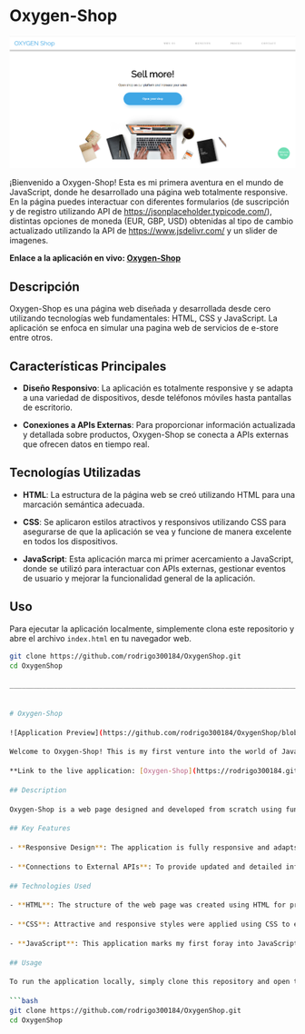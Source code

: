 # Oxygen-Shop

![Vista previa de la aplicación](https://github.com/rodrigo300184/OxygenShop/blob/main/resources/images/Oxygen-Shop.png)

¡Bienvenido a Oxygen-Shop! Esta es mi primera aventura en el mundo de JavaScript, donde he desarrollado una página web totalmente responsive. En la página puedes interactuar con diferentes formularios (de suscripción y de registro utilizando API de https://jsonplaceholder.typicode.com/), distintas opciones de moneda (EUR, GBP, USD) obtenidas al tipo de cambio actualizado utilizando la API de https://www.jsdelivr.com/ y un slider de imagenes.

**Enlace a la aplicación en vivo: [Oxygen-Shop](https://rodrigo300184.github.io/OxygenShop/)**

## Descripción

Oxygen-Shop es una página web diseñada y desarrollada desde cero utilizando tecnologías web fundamentales: HTML, CSS y JavaScript. La aplicación se enfoca en simular una pagina web de servicios de e-store entre otros.

## Características Principales

- **Diseño Responsivo**: La aplicación es totalmente responsive y se adapta a una variedad de dispositivos, desde teléfonos móviles hasta pantallas de escritorio.

- **Conexiones a APIs Externas**: Para proporcionar información actualizada y detallada sobre productos, Oxygen-Shop se conecta a APIs externas que ofrecen datos en tiempo real.

## Tecnologías Utilizadas

- **HTML**: La estructura de la página web se creó utilizando HTML para una marcación semántica adecuada.

- **CSS**: Se aplicaron estilos atractivos y responsivos utilizando CSS para asegurarse de que la aplicación se vea y funcione de manera excelente en todos los dispositivos.

- **JavaScript**: Esta aplicación marca mi primer acercamiento a JavaScript, donde se utilizó para interactuar con APIs externas, gestionar eventos de usuario y mejorar la funcionalidad general de la aplicación.

## Uso

Para ejecutar la aplicación localmente, simplemente clona este repositorio y abre el archivo `index.html` en tu navegador web.

```bash
git clone https://github.com/rodrigo300184/OxygenShop.git
cd OxygenShop

____________________________________________________________________________________________________________________________________________________________________________________________________________________________________________________________________________________________________________________________________________________________________________________________________________________________________________________________________________________________________________________________________________________________________________________________________________________________________________________________________________________________________________________________________________________________________________________________________________________________________________________________________________________________________________________________________________________________________________________________________________________________________________________________________________________________________________________________________________________________________________________________________________________________________________________________________________________________________________________________________________________________________________________________________________________________________________________________________________________________________________________________________


# Oxygen-Shop

![Application Preview](https://github.com/rodrigo300184/OxygenShop/blob/main/resources/images/Oxygen-Shop.png)

Welcome to Oxygen-Shop! This is my first venture into the world of JavaScript, where I have developed a fully responsive web page. On the page, you can interact with various forms (subscription and registration forms using the API from [jsonplaceholder.typicode.com](https://jsonplaceholder.typicode.com/)), different currency options (EUR, GBP, USD) obtained from the updated exchange rate using the API from [jsDelivr](https://www.jsdelivr.com/), and an image slider.

**Link to the live application: [Oxygen-Shop](https://rodrigo300184.github.io/OxygenShop/)**

## Description

Oxygen-Shop is a web page designed and developed from scratch using fundamental web technologies: HTML, CSS, and JavaScript. The application focuses on simulating a web page for e-store services and more.

## Key Features

- **Responsive Design**: The application is fully responsive and adapts to a variety of devices, from mobile phones to desktop screens.

- **Connections to External APIs**: To provide updated and detailed information about products, Oxygen-Shop connects to external APIs that offer real-time data.

## Technologies Used

- **HTML**: The structure of the web page was created using HTML for proper semantic markup.

- **CSS**: Attractive and responsive styles were applied using CSS to ensure the application looks and functions excellently on all devices.

- **JavaScript**: This application marks my first foray into JavaScript, where it was used to interact with external APIs, handle user events, and enhance the overall functionality of the application.

## Usage

To run the application locally, simply clone this repository and open the `index.html` file in your web browser.

```bash
git clone https://github.com/rodrigo300184/OxygenShop.git
cd OxygenShop


